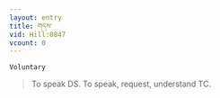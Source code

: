 ```yaml
---
layout: entry
title: གདས་
vid: Hill:0847
vcount: 0
---
```

`Voluntary` 
> To speak DS\.
 To speak, request, understand TC\.

